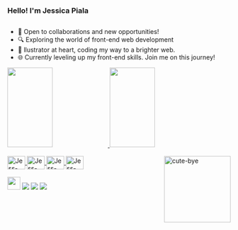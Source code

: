 ### Hello! I'm Jessica Piala 
##
- 🚀 Open to collaborations and new opportunities! 
- 🔍 Exploring the world of front-end web development
- 🎨 llustrator at heart, coding my way to a brighter web.
- 🌐 Currently leveling up my front-end skills. Join me on this journey!




 <div>
  <a href="https://github.com/jesspiala">
  <img width="45% "height="180em" src="https://github-readme-stats.vercel.app/api?username=jesspiala&show_icons=true&theme=radical&include_all_commits=true&count_private=true"/>
  <img width="45%" height="180em" src="https://github-readme-stats.vercel.app/api/top-langs/?username=jesspiala&layout=compact&langs_count=16&theme=radical"/>
</div>


<br>
<div style="display: inline_block">
  
  <img align="center" alt="Jess-HTML" height="30" width="40" src="https://cdn.jsdelivr.net/gh/devicons/devicon/icons/html5/html5-plain.svg" >
  <img align="center" alt="Jess-CSS" height="30" width="40" src="https://cdn.jsdelivr.net/gh/devicons/devicon/icons/css3/css3-plain.svg">
  <img align="center" alt="Jess-Illustrator" height="30" width="40" src="https://cdn.jsdelivr.net/gh/devicons/devicon/icons/illustrator/illustrator-line.svg">
  <img align="center" alt="Jess-Photoshop" height="30" width="40" src="https://cdn.jsdelivr.net/gh/devicons/devicon/icons/photoshop/photoshop-line.svg">
  <img align="right" height="150px" alt="cute-bye" src="https://tenor.com/view/cute-bye-hummp-good-bye-gif-15328491.gif">
  
  
</div>

<br>

<div> 
  <a href="https://www.behance.net/JeehFortunato" target="_blank"> <img height="29" src=https://aleen42.github.io/badges/src/behance.svg target="_blank"></a>
  <a href="https://instagram.com/jesspiala" target="_blank"><img src="https://img.shields.io/badge/-Instagram-%23E4405F?style=for-the-badge&logo=instagram&logoColor=white" target="_blank"></a>
  <a href = "mailto:jessicaps@live.com"><img src="https://img.shields.io/badge/Microsoft_Outlook-0078D4?style=for-the-badge&logo=microsoft-outlook&logoColor=white" target="_blank"></a>
  <a href="https://www.linkedin.com/in/jessicapiala/" target="_blank"><img src="https://img.shields.io/badge/-LinkedIn-%230077B5?style=for-the-badge&logo=linkedin&logoColor=white" target="_blank"></a> 
 

 
</div>



##
